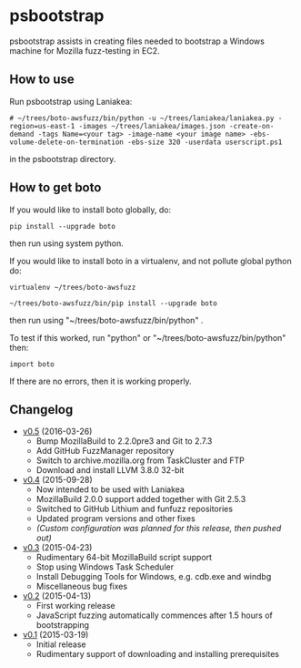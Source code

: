 # psbootstrap
psbootstrap assists in creating files needed to bootstrap a Windows machine for Mozilla fuzz-testing in EC2.

## How to use
Run psbootstrap using Laniakea:

```
# ~/trees/boto-awsfuzz/bin/python -u ~/trees/laniakea/laniakea.py -region=us-east-1 -images ~/trees/laniakea/images.json -create-on-demand -tags Name=<your tag> -image-name <your image name> -ebs-volume-delete-on-termination -ebs-size 320 -userdata userscript.ps1
```
in the psbootstrap directory.

## How to get boto

If you would like to install boto globally, do:

```
pip install --upgrade boto
```

then run using system python.

If you would like to install boto in a virtualenv, and not pollute global python do:

```
virtualenv ~/trees/boto-awsfuzz

~/trees/boto-awsfuzz/bin/pip install --upgrade boto
```

then run using "~/trees/boto-awsfuzz/bin/python" .

To test if this worked, run "python" or "~/trees/boto-awsfuzz/bin/python" then:

```
import boto
```

If there are no errors, then it is working properly.

## Changelog
- [v0.5](https://github.com/MozillaSecurity/psbootstrap/releases/tag/v0.5) (2016-03-26)
  - Bump MozillaBuild to 2.2.0pre3 and Git to 2.7.3
  - Add GitHub FuzzManager repository
  - Switch to archive.mozilla.org from TaskCluster and FTP
  - Download and install LLVM 3.8.0 32-bit
- [v0.4](https://github.com/MozillaSecurity/psbootstrap/releases/tag/v0.4) (2015-09-28)
  - Now intended to be used with Laniakea
  - MozillaBuild 2.0.0 support added together with Git 2.5.3
  - Switched to GitHub Lithium and funfuzz repositories
  - Updated program versions and other fixes
  - *(Custom configuration was planned for this release, then pushed out)*
- [v0.3](https://github.com/MozillaSecurity/psbootstrap/releases/tag/v0.3) (2015-04-23)
  - Rudimentary 64-bit MozillaBuild script support
  - Stop using Windows Task Scheduler
  - Install Debugging Tools for Windows, e.g. cdb.exe and windbg
  - Miscellaneous bug fixes
- [v0.2](https://github.com/MozillaSecurity/psbootstrap/releases/tag/v0.2) (2015-04-13)
  - First working release
  - JavaScript fuzzing automatically commences after 1.5 hours of bootstrapping
- [v0.1](https://github.com/MozillaSecurity/psbootstrap/releases/tag/v0.1) (2015-03-19)
  - Initial release
  - Rudimentary support of downloading and installing prerequisites
